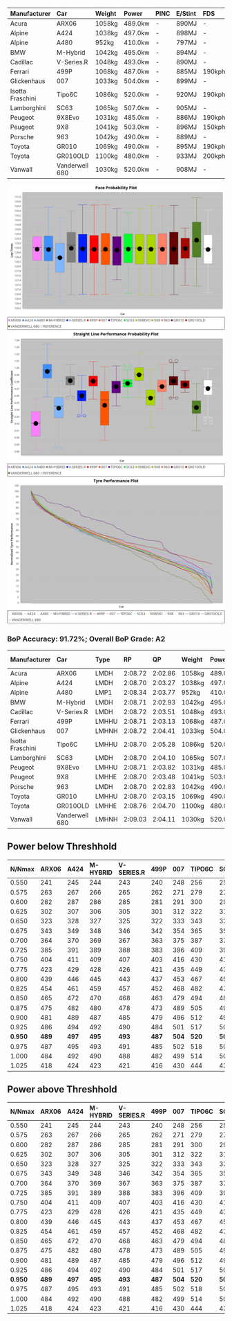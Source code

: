 | Manufacturer     | Car            | Weight | Power   | PINC    | E/Stint | FDS     |
|:-|:-|:-|:-|:-|:-|:-|
| Acura            | ARX06          | 1058kg | 489.0kw |    -    | 890MJ   |    -    |
| Alpine           | A424           | 1038kg | 497.0kw |    -    | 898MJ   |    -    |
| Alpine           | A480           | 952kg  | 410.0kw |    -    | 797MJ   |    -    |
| BMW              | M-Hybrid       | 1042kg | 495.0kw |    -    | 894MJ   |    -    |
| Cadillac         | V-Series.R     | 1048kg | 493.0kw |    -    | 890MJ   |    -    |
| Ferrari          | 499P           | 1068kg | 487.0kw |    -    | 885MJ   | 190kph  |
| Glickenhaus      | 007            | 1033kg | 504.0kw |    -    | 899MJ   |    -    |
| Isotta Fraschini | Tipo6C         | 1086kg | 520.0kw |    -    | 920MJ   | 190kph  |
| Lamborghini      | SC63           | 1065kg | 507.0kw |    -    | 905MJ   |    -    |
| Peugeot          | 9X8Evo         | 1031kg | 485.0kw |    -    | 886MJ   | 190kph  |
| Peugeot          | 9X8            | 1041kg | 503.0kw |    -    | 896MJ   | 150kph  |
| Porsche          | 963            | 1042kg | 490.0kw |    -    | 889MJ   |    -    |
| Toyota           | GR010          | 1069kg | 490.0kw |    -    | 895MJ   | 190kph  |
| Toyota           | GR010OLD       | 1100kg | 480.0kw |    -    | 933MJ   | 200kph  |
| Vanwall          | Vanderwell 680 | 1030kg | 520.0kw |    -    | 908MJ   |    -    |

![PACECHART](./IMG/AUTO.png)
![STRAIGHTLINEPERFORMANCECHART](./IMG/AUTO_sp.png)
![TYREPERFORMANCECHART](./IMG/AUTO_tw.png)

### BoP Accuracy: 91.72%; Overall BoP Grade: A2
| Manufacturer     | Car            | Type  | RP      | QP      | Weight | Power¹  | Threshhold | PINC    | Power²   | E/Stint | AVG Vmax  | FDS     | RDLC | L/Stint | BOP-Grade | Model Accuracy | Model Points | Match%  | SimDiff |
|:-|:-|:-|:-|:-|:-|:-|:-|:-|:-|:-|:-|:-|:-|:-|:-|:-|:-|:-|:-|
| Acura            | ARX06          | LMDH  | 2:08.72 | 2:02.86 | 1058kg | 489.0kw | 0.0kph     |    -    | 489.00kw |  890MJ  | 293.64kph |    -    | 1.01 | 25      | +B2       | 100.00%        | 996          | 80.68%  | #       |
| Alpine           | A424           | LMDH  | 2:08.70 | 2:03.27 | 1038kg | 497.0kw | 0.0kph     |    -    | 497.00kw |  898MJ  | 307.28kph |    -    | 1.01 | 25      | ~A1       | 99.61%         | 762          | 99.75%  | #       |
| Alpine           | A480           | LMP1  | 2:08.34 | 2:03.77 |  952kg | 410.0kw | 0.0kph     |    -    | 410.00kw |  797MJ  | 294.48kph |    -    | 0.97 | 23      | -B2       | 100.00%        | 1173         | 84.05%  | ±3.43s  |
| BMW              | M-Hybrid       | LMDH  | 2:08.71 | 2:02.93 | 1042kg | 495.0kw | 0.0kph     |    -    | 495.00kw |  894MJ  | 304.63kph |    -    | 1.01 | 25      | ~A1       | 100.00%        | 1826         | 99.03%  | #       |
| Cadillac         | V-Series.R     | LMDH  | 2:08.72 | 2:03.51 | 1048kg | 493.0kw | 0.0kph     |    -    | 493.00kw |  890MJ  | 300.78kph |    -    | 1.01 | 25      | ~A1       | 99.00%         | 3184         | 100.00% | #       |
| Ferrari          | 499P           | LMHHU | 2:08.71 | 2:03.13 | 1068kg | 487.0kw | 0.0kph     |    -    | 487.00kw |  885MJ  | 302.35kph | 190kph  | 1.02 | 25      | ~A1       | 98.07%         | 3550         | 100.00% | #       |
| Glickenhaus      | 007            | LMHNH | 2:08.72 | 2:04.41 | 1033kg | 504.0kw | 0.0kph     |    -    | 504.00kw |  899MJ  | 300.71kph |    -    | 0.96 | 25      | ~A1       | 94.48%         | 2311         | 98.85%  | #       |
| Isotta Fraschini | Tipo6C         | LMHHU | 2:08.70 | 2:05.28 | 1086kg | 520.0kw | 0.0kph     |    -    | 520.00kw |  920MJ  | 303.99kph | 190kph  | 1.01 | 25      | +D1       | 96.81%         | 91           | 66.64%  | #       |
| Lamborghini      | SC63           | LMDH  | 2:08.70 | 2:04.10 | 1065kg | 507.0kw | 0.0kph     |    -    | 507.00kw |  905MJ  | 303.94kph |    -    | 1.02 | 25      | ~A1       | 100.00%        | 529          | 97.13%  | #       |
| Peugeot          | 9X8Evo         | LMHHU | 2:08.71 | 2:03.82 | 1031kg | 485.0kw | 0.0kph     |    -    | 485.00kw |  886MJ  | 305.57kph | 190kph  | 1.02 | 25      | +A2       | 99.21%         | 377          | 94.89%  | #       |
| Peugeot          | 9X8            | LMHHE | 2:08.70 | 2:03.48 | 1041kg | 503.0kw | 0.0kph     |    -    | 503.00kw |  896MJ  | 301.72kph | 150kph  | 1.02 | 25      | ~A1       | 99.52%         | 4561         | 100.00% | #       |
| Porsche          | 963            | LMDH  | 2:08.70 | 2:02.83 | 1042kg | 490.0kw | 0.0kph     |    -    | 490.00kw |  889MJ  | 302.93kph |    -    | 1.01 | 25      | ~A1       | 99.96%         | 10176        | 100.00% | #       |
| Toyota           | GR010          | LMHHU | 2:08.70 | 2:03.15 | 1069kg | 490.0kw | 0.0kph     |    -    | 490.00kw |  895MJ  | 302.47kph | 190kph  | 1.02 | 25      | ~A1       | 99.95%         | 5509         | 100.00% | #       |
| Toyota           | GR010OLD       | LMHHE | 2:08.76 | 2:04.70 | 1100kg | 480.0kw | 0.0kph     |    -    | 480.00kw |  933MJ  | 299.32kph | 200kph  | 0.99 | 25      | +E2       | 100.00%        | 351          | 54.73%  | ±3.41s  |
| Vanwall          | Vanderwell 680 | LMHNH | 2:09.03 | 2:04.11 | 1030kg | 520.0kw | 0.0kph     |    -    | 520.00kw |  908MJ  | 302.05kph |    -    | 1.01 | 25      | ~A1       | 99.23%         | 387          | 100.00% | #       |

## Power below Threshhold
| N/Nmax    | ARX06   | A424    | M-HYBRID | V-SERIES.R | 499P    | 007     | TIPO6C  | SC63    | 9X8EVO  | 9X8     | 963     | GR010   | GR010OLD | VANDERWELL 680 | ​     | RPM      | A480    |
|:-|:-|:-|:-|:-|:-|:-|:-|:-|:-|:-|:-|:-|:-|:-|:-|:-|:-|
|  0.550    |  241    |  245    |  244     |  243       |  240    |  248    |  256    |  250    |  239    |  248    |  241    |  241    |  236     |  256           |  ​    |   --     |   -     |
|  0.575    |  263    |  267    |  266     |  265       |  262    |  271    |  279    |  273    |  261    |  271    |  264    |  264    |  258     |  279           |  ​    |   --     |   -     |
|  0.600    |  282    |  287    |  286     |  285       |  281    |  291    |  300    |  293    |  280    |  291    |  283    |  283    |  277     |  300           |  ​    |   --     |   -     |
|  0.625    |  302    |  307    |  306     |  305       |  301    |  312    |  322    |  314    |  300    |  311    |  303    |  303    |  297     |  322           |  ​    |   --     |   -     |
|  0.650    |  323    |  328    |  327     |  325       |  322    |  333    |  343    |  335    |  320    |  332    |  324    |  324    |  317     |  343           |  ​    |   --     |   -     |
|  0.675    |  343    |  349    |  348     |  346       |  342    |  354    |  365    |  356    |  341    |  353    |  344    |  344    |  337     |  365           |  ​    |   --     |   -     |
|  0.700    |  364    |  370    |  369     |  367       |  363    |  375    |  387    |  377    |  362    |  374    |  365    |  365    |  358     |  387           |  ​    |   --     |   -     |
|  0.725    |  385    |  391    |  389     |  388       |  383    |  396    |  409    |  399    |  382    |  395    |  386    |  386    |  378     |  409           |  ​    |   --     |   -     |
|  0.750    |  404    |  411    |  409     |  407       |  403    |  416    |  430    |  419    |  401    |  416    |  405    |  405    |  397     |  430           |  ​    |   --     |   -     |
|  0.775    |  423    |  429    |  428     |  426       |  421    |  435    |  449    |  438    |  419    |  435    |  424    |  424    |  415     |  449           |  ​    |  5000    |  241    |
|  0.800    |  439    |  446    |  445     |  443       |  437    |  453    |  467    |  455    |  436    |  452    |  440    |  440    |  431     |  467           |  ​    |  5500    |  284    |
|  0.825    |  454    |  461    |  459     |  457       |  452    |  468    |  482    |  470    |  450    |  467    |  455    |  455    |  445     |  482           |  ​    |  6000    |  318    |
|  0.850    |  465    |  472    |  470     |  468       |  463    |  479    |  494    |  482    |  461    |  478    |  466    |  466    |  456     |  494           |  ​    |  6500    |  359    |
|  0.875    |  475    |  482    |  480     |  478       |  473    |  489    |  505    |  492    |  471    |  488    |  476    |  476    |  466     |  505           |  ​    |  7000    |  401    |
|  0.900    |  481    |  489    |  487     |  485       |  479    |  496    |  512    |  499    |  477    |  495    |  482    |  482    |  472     |  512           |  ​    |  7500    |  411    |
|  0.925    |  486    |  494    |  492     |  490       |  484    |  501    |  517    |  504    |  482    |  500    |  487    |  487    |  477     |  517           |  ​    |  8000    |  407    |
| **0.950** | **489** | **497** | **495**  | **493**    | **487** | **504** | **520** | **507** | **485** | **503** | **490** | **490** | **480**  | **520**        | **​** | **8500** | **410** |
|  0.975    |  487    |  495    |  493     |  491       |  485    |  502    |  518    |  505    |  483    |  501    |  488    |  488    |  478     |  518           |  ​    |  9000    |  205    |
|  1.000    |  484    |  492    |  490     |  488       |  482    |  499    |  514    |  502    |  480    |  498    |  485    |  485    |  475     |  514           |  ​    |   --     |   -     |
|  1.025    |  418    |  424    |  423     |  421       |  416    |  430    |  444    |  433    |  414    |  430    |  419    |  419    |  410     |  444           |  ​    |   --     |   -     |

## Power above Threshhold
| N/Nmax    | ARX06   | A424    | M-HYBRID | V-SERIES.R | 499P    | 007     | TIPO6C  | SC63    | 9X8EVO  | 9X8     | 963     | GR010   | GR010OLD | VANDERWELL 680 | ​     | RPM      | A480    |
|:-|:-|:-|:-|:-|:-|:-|:-|:-|:-|:-|:-|:-|:-|:-|:-|:-|:-|
|  0.550    |  241    |  245    |  244     |  243       |  240    |  248    |  256    |  250    |  239    |  248    |  241    |  241    |  236     |  256           |  ​    |   --     |   -     |
|  0.575    |  263    |  267    |  266     |  265       |  262    |  271    |  279    |  273    |  261    |  271    |  264    |  264    |  258     |  279           |  ​    |   --     |   -     |
|  0.600    |  282    |  287    |  286     |  285       |  281    |  291    |  300    |  293    |  280    |  291    |  283    |  283    |  277     |  300           |  ​    |   --     |   -     |
|  0.625    |  302    |  307    |  306     |  305       |  301    |  312    |  322    |  314    |  300    |  311    |  303    |  303    |  297     |  322           |  ​    |   --     |   -     |
|  0.650    |  323    |  328    |  327     |  325       |  322    |  333    |  343    |  335    |  320    |  332    |  324    |  324    |  317     |  343           |  ​    |   --     |   -     |
|  0.675    |  343    |  349    |  348     |  346       |  342    |  354    |  365    |  356    |  341    |  353    |  344    |  344    |  337     |  365           |  ​    |   --     |   -     |
|  0.700    |  364    |  370    |  369     |  367       |  363    |  375    |  387    |  377    |  362    |  374    |  365    |  365    |  358     |  387           |  ​    |   --     |   -     |
|  0.725    |  385    |  391    |  389     |  388       |  383    |  396    |  409    |  399    |  382    |  395    |  386    |  386    |  378     |  409           |  ​    |   --     |   -     |
|  0.750    |  404    |  411    |  409     |  407       |  403    |  416    |  430    |  419    |  401    |  416    |  405    |  405    |  397     |  430           |  ​    |   --     |   -     |
|  0.775    |  423    |  429    |  428     |  426       |  421    |  435    |  449    |  438    |  419    |  435    |  424    |  424    |  415     |  449           |  ​    |  5000    |  241    |
|  0.800    |  439    |  446    |  445     |  443       |  437    |  453    |  467    |  455    |  436    |  452    |  440    |  440    |  431     |  467           |  ​    |  5500    |  284    |
|  0.825    |  454    |  461    |  459     |  457       |  452    |  468    |  482    |  470    |  450    |  467    |  455    |  455    |  445     |  482           |  ​    |  6000    |  318    |
|  0.850    |  465    |  472    |  470     |  468       |  463    |  479    |  494    |  482    |  461    |  478    |  466    |  466    |  456     |  494           |  ​    |  6500    |  359    |
|  0.875    |  475    |  482    |  480     |  478       |  473    |  489    |  505    |  492    |  471    |  488    |  476    |  476    |  466     |  505           |  ​    |  7000    |  401    |
|  0.900    |  481    |  489    |  487     |  485       |  479    |  496    |  512    |  499    |  477    |  495    |  482    |  482    |  472     |  512           |  ​    |  7500    |  411    |
|  0.925    |  486    |  494    |  492     |  490       |  484    |  501    |  517    |  504    |  482    |  500    |  487    |  487    |  477     |  517           |  ​    |  8000    |  407    |
| **0.950** | **489** | **497** | **495**  | **493**    | **487** | **504** | **520** | **507** | **485** | **503** | **490** | **490** | **480**  | **520**        | **​** | **8500** | **410** |
|  0.975    |  487    |  495    |  493     |  491       |  485    |  502    |  518    |  505    |  483    |  501    |  488    |  488    |  478     |  518           |  ​    |  9000    |  205    |
|  1.000    |  484    |  492    |  490     |  488       |  482    |  499    |  514    |  502    |  480    |  498    |  485    |  485    |  475     |  514           |  ​    |   --     |   -     |
|  1.025    |  418    |  424    |  423     |  421       |  416    |  430    |  444    |  433    |  414    |  430    |  419    |  419    |  410     |  444           |  ​    |   --     |   -     |
